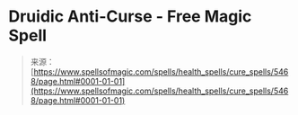 <!--yml
category: 未分类
date: 2024-06-12 18:39:38
-->

# Druidic Anti-Curse - Free Magic Spell

> 来源：[https://www.spellsofmagic.com/spells/health_spells/cure_spells/5468/page.html#0001-01-01](https://www.spellsofmagic.com/spells/health_spells/cure_spells/5468/page.html#0001-01-01)